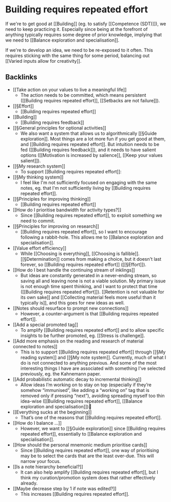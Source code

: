 # Building requires repeated effort
If we're to get good at [[Building]] (eg. to satisfy [[Competence (SDT)]]), we need to keep practicing it. Especially since being at the forefront of anything typically requires some degree of prior knowledge, implying that we need to [[Balance exploration and specialisation]].

If we're to develop an idea, we need to be re-exposed to it often. This requires sticking with the same thing for some period, balancing out [[Varied inputs allow for creativity]].

## Backlinks
* [[Take action on your values to live a meaningful life]]
	* The action needs to be committed, which means persistent ([[Building requires repeated effort]], [[Setbacks are not failure]]).
* [[§Effort]]
	* [[Building requires repeated effort]]
* [[Building]]
	* [[Building requires feedback]]
* [[§General principles for optional activities]]
	* We also want a system that allows us to algorithmically [[§Guide exploration]]. Most things are a lot more fun if you get good at them, and [[Building requires repeated effort]]. But intuition needs to be fed ([[Building requires feedback]]), and it needs to have salient options ([[Motivation is increased by salience]], [[Keep your values salient]]).
* [[§My research system]]
	* To support [[Building requires repeated effort]]:
* [[§My thinking system]]
	* I feel like I'm not sufficiently focused on engaging with the same notes, eg. that I'm not sufficiently living by [[Building requires repeated effort]].
* [[§Principles for improving thinking]]
	* [[Building requires repeated effort]]
* [[How do I prioritise bandwidth for activity types?]]
	* Since [[Building requires repeated effort]], to exploit something we need to commit. 
* [[§Principles for improving on research]]
	* [[Building requires repeated effort]], so I want to encourage following a rabbit-hole. This allows me to [[Balance exploration and specialisation]].
* [[Value effort efficiency]]
	* While [[Choosing is everything]], [[Choosing is fallible]]. [[§Determination]] comes from making a choice, but it doesn't last forever, so [[Building requires repeated effort]] ([[§Effort]]). 
* [[How do I best handle the continuing stream of inklings]]
	* But ideas are constantly generated in a never-ending stream, so saving all and leaving none is not a viable solution. My primary issue is not enough time spent thinking, and I want to protect that time ([[Building requires repeated effort]]). [[Retention is not valuable for its own sake]] and [[Collecting material feels more useful than it typically is]], and this goes for new ideas as well.
* [[Notes should resurface to prompt new connections]]
	* However, a counter-argument is that [[Building requires repeated effort]].
* [[Add a special promoted tag]]
	* To amplify [[Building requires repeated effort]] and to allow specific insights to be further promoted, eg. [[Stress is challenge]].
* [[Add more emphasis on the reading and research of material connected to notes]]
	* This is to support [[Building requires repeated effort]] through [[§My reading system]] and [[§My note system]]. Currently, much of what I do is not connected to anything previous. And some of the most interesting things I have are associated with something I've selected previously, eg. the Kahnemann paper. 
* [[Add probabilistic automatic decay to incremental thinking]]
	* Allow ideas I’m working on to stay on top (especially if they’re somehow “immunised”, like adding a “working on” tag that is removed only if pressing “next”), avoiding spreading myself too thin idea-wise ([[Building requires repeated effort]], [[Balance exploration and specialisation]])
* [[Everything sucks at the beginning]]
	* That’s one of the reasons that [[Building requires repeated effort]].
* [[How do I balance ...]]
	* However, we want to [[§Guide exploration]] since [[Building requires repeated effort]], essentially to [[Balance exploration and specialisation]].
* [[How should the personal mnemonic medium prioritise cards]]
	* Since [[Building requires repeated effort]], one way of prioritising may be to select the cards that are the least over-due. This will narrow your focus.
* [[Is a note hierarchy beneficial?]]
	* It can also help amplify [[Building requires repeated effort]], but I think my curation/promotion system does that rather effectively already.
* [[Maybe decrease step by 1 if note was edited?]]
	* This increases [[Building requires repeated effort]].

<!-- #Life -->

<!-- {BearID:9B4DA889-09DE-4155-9E0E-56D425EB6A24-15756-000013034294D593} -->
